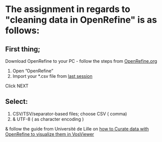 
# The assignment in regards to "cleaning data in OpenRefine" is as follows:

## First thing; <br>
Download OpenRefine to your PC - follow the steps from [OpenRefine.org](http://openrefine.org/download.html)
<p>
  
1. Open ”OpenRefine” <br>
1. Import your *.csv file from [last session](https://github.com/JeannetteE/15MinutesOfData/blob/master/Exercises/Module2.md)

<p>
  
Click NEXT

## Select:
1. CSV/TSV/separator-based files; choose CSV ( comma)
1. & UTF-8 ( as character encoding )

& follow the guide from Université de Lille on [how to Curate data with OpenRefine to visualize them in VosViewer](https://ged.univ-lille.fr/nuxeo/nxfile/default/9b2701b4-7b8f-4754-8693-7072ee219706/blobholder:0/tutorial_openrefine_vosviewer_feret.pdf)
